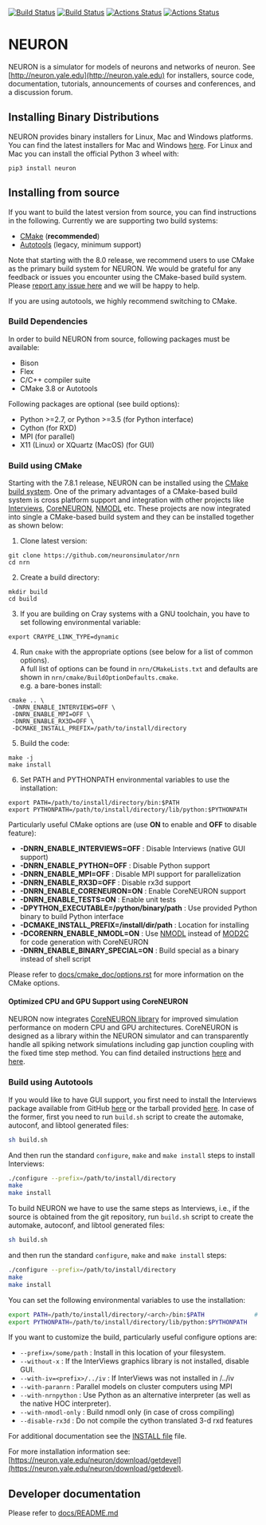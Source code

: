 [![Build Status](https://api.travis-ci.org/neuronsimulator/nrn.svg?branch=master)](https://travis-ci.org/neuronsimulator/nrn) [![Build Status](https://dev.azure.com/neuronsimulator/nrn/_apis/build/status/neuronsimulator.nrn?branchName=master)](https://dev.azure.com/neuronsimulator/nrn/_build/latest?definitionId=1&branchName=master) [![Actions Status](https://github.com/neuronsimulator/nrn/workflows/Windows%20Installer/badge.svg)](https://github.com/neuronsimulator/nrn/actions) [![Actions Status](https://github.com/neuronsimulator/nrn/workflows/NEURON%20CI/badge.svg)](https://github.com/neuronsimulator/nrn/actions)

# NEURON
NEURON is a simulator for models of neurons and networks of neuron.
See [http://neuron.yale.edu](http://neuron.yale.edu) for installers, source code,
documentation, tutorials, announcements of courses and conferences,
and a discussion forum.

## Installing Binary Distributions

NEURON provides binary installers for Linux, Mac and Windows platforms. You can find the latest installers for Mac and Windows [here](https://neuron.yale.edu/ftp/neuron/versions/alpha/). For Linux and Mac you can install the official Python 3 wheel with:

```
pip3 install neuron
```

## Installing from source

If you want to build the latest version from source, you can find instructions in the following. Currently we are supporting two build systems:

- [CMake](#build-cmake) (__recommended__)
- [Autotools](#build-autotools) (legacy, minimum support)

Note that starting with the 8.0 release, we recommend users to use CMake as the primary build system for NEURON. We would be grateful for any feedback or issues you encounter using the CMake-based build system. Please [report any issue here](https://github.com/neuronsimulator/nrn/issues) and we will be happy to help.

If you are using autotools, we highly recommend switching to CMake.


### Build Dependencies

In order to build NEURON from source, following packages must be available:

- Bison
- Flex
- C/C++ compiler suite
- CMake 3.8 or Autotools

Following packages are optional (see build options):

- Python >=2.7, or Python >=3.5 (for Python interface)
- Cython (for RXD)
- MPI (for parallel)
- X11 (Linux) or XQuartz (MacOS) (for GUI)

<a name="build-cmake"></a>
### Build using CMake

Starting with the 7.8.1 release, NEURON can be installed using the [CMake build system](https://cmake.org/). One of the primary advantages of a CMake-based build system is cross platform support and integration with other projects like [Interviews](https://github.com/neuronsimulator/iv), [CoreNEURON](https://github.com/BlueBrain/CoreNeuron/), [NMODL](https://github.com/BlueBrain/nmodl/) etc. These projects are now integrated into single a CMake-based build system and they can be installed together as shown below:


1. Clone latest version:

  ```
  git clone https://github.com/neuronsimulator/nrn
  cd nrn
  ```

2. Create a build directory:

  ```
  mkdir build
  cd build
  ```

3. If you are building on Cray systems with a GNU toolchain, you have to set following environmental variable:

```
export CRAYPE_LINK_TYPE=dynamic
```

4. Run `cmake` with the appropriate options (see below for a list of common options). \
A full list of options can be found in `nrn/CMakeLists.txt` and defaults are shown in `nrn/cmake/BuildOptionDefaults.cmake`. \
e.g. a bare-bones install:

  ```
  cmake .. \
   -DNRN_ENABLE_INTERVIEWS=OFF \
   -DNRN_ENABLE_MPI=OFF \
   -DNRN_ENABLE_RX3D=OFF \
   -DCMAKE_INSTALL_PREFIX=/path/to/install/directory
  ```

5. Build the code:

  ```
  make -j
  make install
  ```

6. Set PATH and PYTHONPATH environmental variables to use the installation:

  ```
  export PATH=/path/to/install/directory/bin:$PATH
  export PYTHONPATH=/path/to/install/directory/lib/python:$PYTHONPATH
  ```


Particularly useful CMake options are (use **ON** to enable and **OFF** to disable feature):

* **-DNRN\_ENABLE\_INTERVIEWS=OFF** : Disable Interviews (native GUI support)
* **-DNRN\_ENABLE\_PYTHON=OFF** : Disable Python support
* **-DNRN\_ENABLE\_MPI=OFF** : Disable MPI support for parallelization
* **-DNRN\_ENABLE\_RX3D=OFF** : Disable rx3d support
* **-DNRN\_ENABLE\_CORENEURON=ON** : Enable CoreNEURON support
* **-DNRN\_ENABLE\_TESTS=ON** : Enable unit tests
* **-DPYTHON\_EXECUTABLE=/python/binary/path** : Use provided Python binary to build Python interface
* **-DCMAKE_INSTALL_PREFIX=/install/dir/path** : Location for installing
* **-DCORENRN\_ENABLE\_NMODL=ON** : Use [NMODL](https://github.com/BlueBrain/nmodl/) instead of [MOD2C](https://github.com/BlueBrain/mod2c/) for code generation
with CoreNEURON
* **-DNRN\_ENABLE\_BINARY_SPECIAL=ON** : Build special as a binary instead of shell script


Please refer to [docs/cmake_doc/options.rst](docs/cmake_doc/options.rst) for more information on the CMake options.

#### Optimized CPU and GPU Support using CoreNEURON

NEURON now integrates [CoreNEURON library](https://github.com/BlueBrain/CoreNeuron/) for improved simulation performance on modern CPU and GPU architectures. CoreNEURON is designed as a library within the NEURON simulator and can transparently handle all spiking network simulations including gap junction coupling with the fixed time step method. You can find detailed instructions [here](docs/coreneuron/how-to/coreneuron.md) and [here](https://github.com/BlueBrain/CoreNeuron/#installation).

<a name="build-autotools"></a>
### Build using Autotools

If you would like to have GUI support, you first need to install the Interviews package available from GitHub [here](http://github.com/neuronsimulator/iv) or the tarball provided [here](http://neuron.yale.edu/ftp/neuron/versions/alpha/). In case of the former, first you need to run `build.sh` script to create the automake, autoconf, and libtool generated files:

```bash
sh build.sh
```

And then run the standard `configure`, `make` and `make install` steps to install Interviews:

```bash
./configure --prefix=/path/to/install/directory
make
make install
```

To build NEURON we have to use the same steps as Interviews, i.e., if the source is obtained from the git repository, run `build.sh` script to create the automake, autoconf, and libtool generated files:

```bash
sh build.sh
```

and then run the standard `configure`, `make` and `make install` steps:

```bash
./configure --prefix=/path/to/install/directory
make
make install
```

You can set the following environmental variables to use the installation:

```bash
export PATH=/path/to/install/directory/<arch>/bin:$PATH              # replace <arch> with x86_64 or other platform directory
export PYTHONPATH=/path/to/install/directory/lib/python:$PYTHONPATH
```


If you want to customize the build, particularly useful configure options are:


- `--prefix=/some/path` : Install in this location of your filesystem.
- `--without-x` : If the InterViews graphics library is not installed, disable GUI.
- `--with-iv=<prefix>/../iv` : If InterViews was not installed in <prefix>/../iv
- `--with-paranrn` : Parallel models on cluster computers using MPI
- `--with-nrnpython` : Use Python as an alternative interpreter (as well as the native HOC interpreter).
- `--with-nmodl-only` : Build nmodl only (in case of cross compiling)
- `--disable-rx3d` : Do not compile the cython translated 3-d rxd features


For additional documentation see the [INSTALL file](INSTALL.md)
file.

For more installation information see: [https://neuron.yale.edu/neuron/download/getdevel](https://neuron.yale.edu/neuron/download/getdevel).

## Developer documentation

Please refer to [docs/README.md](docs/README.md)
